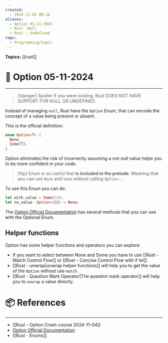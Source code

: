 ```yaml
---
created:
  - 2024-11-05 00:16
aliases:
  - Option 05-11-2024
  - Rust -Null
  - Rust - Undefined
tags:
  - Programming/topic
---
```


**Topics:** [[rust]]

# 📃 Option 05-11-2024

---
> [!danger] Spoiler if you were looking, Rust DOES NOT HAVE SUPPORT FOR NULL OR UNDEFINED.

Instead of managing `null`, Rust have the `Option` Enum, that can encode the concept of a value being present or absent.

This is the official definition:
```rust
enum Option<T> {
  None,
  Some(T),
}
```

Option eliminates the risk of incorrectly assuming a not-null value helps you to be more confident in your code.

>[!tip] Enum is so useful that **is included in the prelude**. Meaning that you can use `None` and `Some` without calling `Option::`.

To use this Enum you can do:
```rust
let with_value = Some(32);
let no_value: Option<i32> = None;
```

The [Option Official Documentation](https://doc.rust-lang.org/std/option/enum.Option.html) has several methods that you can use with the Optional Enum.


## Helper functions
Option has some helper functions and operators you can explore:
- If you want to select between None and Some you have to use [[Rust - Match Control Flow]] or [[Rust - Concise Control Flow with if let]]
 - [[Rust - unwrap|unwrap helper functions]] will help you to get the value of the `Option` without use `match`.
 - [[Rust - Question Mark Operator|The question mark operator]] will help you to `unwrap` a value directly.
# 📦 References

---

- [[Rust - Option Crash course 2024-11-04]]
- [Option Official Documentation](https://doc.rust-lang.org/std/option/enum.Option.html)
- [[Rust - Enums]]